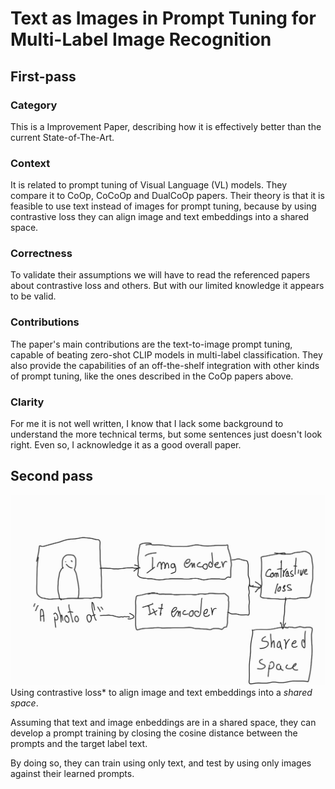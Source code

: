 # Text as Images in Prompt Tuning for Multi-Label Image Recognition

## First-pass

### Category

This is a Improvement Paper, describing how it is effectively better than the current State-of-The-Art.

### Context

It is related to prompt tuning of Visual Language (VL) models. They compare it to CoOp, CoCoOp and DualCoOp papers. Their theory is that it is feasible to use text instead of images for prompt tuning, because by using contrastive loss they can align image and text embeddings into a shared space.

### Correctness

To validate their assumptions we will have to read the referenced papers about contrastive loss and others. But with our limited knowledge it appears to be valid.

### Contributions

The paper's main contributions are the text-to-image prompt tuning, capable of beating zero-shot CLIP models in multi-label classification. They also provide the capabilities of an off-the-shelf integration with other kinds of prompt tuning, like the ones described in the CoOp papers above.

### Clarity

For me it is not well written, I know that I lack some background to understand the more technical terms, but some sentences just doesn't look right. Even so, I acknowledge it as a good overall paper.

## Second pass

![contrastive loss shared space](/imgs/shared_space.jpg)
Using contrastive loss* to align image and text embeddings into a *shared space*.

Assuming that text and image enbeddings are in a shared space, they can develop a prompt training by closing the cosine distance between the prompts and the target label text.

By doing so, they can train using only text, and test by using only images against their learned prompts.

